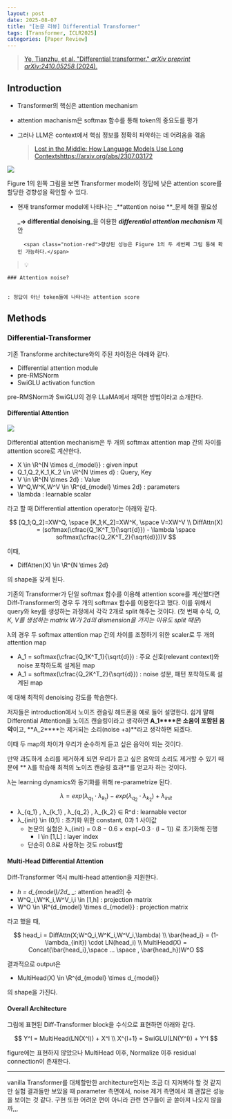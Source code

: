 ```yaml
---
layout: post
date: 2025-08-07
title: "[논문 리뷰] Differential Transformer"
tags: [Transformer, ICLR2025]
categories: [Paper Review]
---
```


> [Ye, Tianzhu, et al. "Differential transformer." ](https://arxiv.org/abs/2410.05258)[_arXiv preprint arXiv:2410.05258_](https://arxiv.org/abs/2410.05258)[ (2024).](https://arxiv.org/abs/2410.05258)



## Introduction

- Transformer의 핵심은 attention mechanism
- attention machanism은 softmax 함수를 통해 token의 중요도를 평가
- 그러나 LLM은 context에서 핵심 정보를 정확히 파악하는 데 어려움을 겪음

	> [Lost in the Middle: How Language Models Use Long Contextshttps://arxiv.org/abs/2307.03172](https://arxiv.org/abs/2307.03172)


![](https://prod-files-secure.s3.us-west-2.amazonaws.com/542b861c-36a8-4051-84e5-8804b6728dba/9083ea56-691a-4752-ae26-47f403431ac8/image.png?X-Amz-Algorithm=AWS4-HMAC-SHA256&X-Amz-Content-Sha256=UNSIGNED-PAYLOAD&X-Amz-Credential=ASIAZI2LB466XG55LNIW%2F20250829%2Fus-west-2%2Fs3%2Faws4_request&X-Amz-Date=20250829T140059Z&X-Amz-Expires=3600&X-Amz-Security-Token=IQoJb3JpZ2luX2VjEGUaCXVzLXdlc3QtMiJIMEYCIQCFl1arBTKyLXaeW8ztTd%2Ff8uj%2BqXys5Mt0Qvyj%2BMRPtgIhAJHle5ApakJssOrUS7PEZZDCnQfK8qbldokOCsasjSCxKogECL7%2F%2F%2F%2F%2F%2F%2F%2F%2F%2FwEQABoMNjM3NDIzMTgzODA1IgxDCVxZacHhwXGMShsq3AOSaj0XqVl7FlJ6ULQ36N%2FyYW0k5mtIS%2B3ktKIDlYHY2c8jZ8nXpYL0apo24Hz4buBQgR5hqoOErihWCGZSaxqaUVZ9%2FS%2FoD8%2BJzDV0SNlBJ77dUhaWFZDZks86tK1l9VjX73gTfE3QyQKDUdkIOFoitGUO4F5%2Faq2C%2FGDrdzgbenGJ5g6TPOY1tw2R2Bum2KtG4w0HtdSsOOiZE%2B6JfLNtEK85lmQZV%2BC%2B7vNaU8tr%2FhYY52rPW4iPQnqTHiU%2FKTVy1XbZAtVXk7NoScP0qQxANkC9TxByolGHWqSiyyBcLDk0llJg%2BsgQ0bkJG82MkLcZExF5umvC2A5EYufjudbkev14PIty%2Ff3dMEQQU0gPPGoAzNtyFImAGpUe2YdUusq0clYCPGwRZuslU0k%2B4YDUPiCKgELLmqqcyB%2BCFmAbsXAHVycGy5kvHa%2Bd5crpiM3xIRazOoE7sFLBwwNtRo6brNPFXE243TuUYqN7BwTzOX%2BwhCBigOUZoJ2UiiVkKcam3jFR0yqEQaofQXSSGVPphWf8pFSMCwvyaqWI5f9fAyN2%2F1YgJY9ax3pN364UOBri9FefUtWRyO9gwGklsfgJp04Af4Eg7qwUgzBvmRAghX3NSpwHywfnPeH6ITD40MbFBjqkAZUyfSee9%2BGFNRIEM41EEznIFgrMEEYsvWyuxqpfBWdcu9tN9GQLLeamBTD6TUt1FDyK2OIx1Yq4lrazJT%2FjsAMcWTYbeS5ugR8kIKeY0VfqeZu3lmMyfQuLz%2FiK6yZ6MKtBQ9lXWBfAfvn0i118suhDnouj%2B457%2Ba4JtZHkD9GeW%2BN7YRTTJJdUQ2d0DEt%2Fo%2BZhcYHAFqwJZP2ciOZ9rd7rxG19&X-Amz-Signature=bf39e81b2a8aee580532393aa8e4024e15ca5e67b428e5c08f35ebfb243f9d26&X-Amz-SignedHeaders=host&x-amz-checksum-mode=ENABLED&x-id=GetObject)


Figure 1의 왼쪽 그림을 보면 Transformer model이 정답에 낮은 attention score를 할당한 경향성을 확인할 수 있다.

- 현재 transformer model에 나타나는 _**attention noise **_문제 해결 필요성

	_**→ differential denoising**_을 이용한 _**differential attention mechanism**_ 제안


		<span class="notion-red">향상된 성능은 Figure 1의 두 세번째 그림 통해 확인 가능하다.</span>


> 💡 


	### Attention noise?


	: 정답이 아닌 token들에 나타나는 attention score



## Methods



### Differential-Transformer


기존 Transforme architecture와의 주된 차이점은 아래와 같다.

- Differential attention module
- pre-RMSNorm
- SwiGLU activation function

pre-RMSNorm과 SwiGLU의 경우 LLaMA에서 채택한 방법이라고 소개한다.



#### Differential Attention


![](https://prod-files-secure.s3.us-west-2.amazonaws.com/542b861c-36a8-4051-84e5-8804b6728dba/116d70b2-1963-4810-9167-f4c7d8a06e8f/image.png?X-Amz-Algorithm=AWS4-HMAC-SHA256&X-Amz-Content-Sha256=UNSIGNED-PAYLOAD&X-Amz-Credential=ASIAZI2LB466XG55LNIW%2F20250829%2Fus-west-2%2Fs3%2Faws4_request&X-Amz-Date=20250829T140059Z&X-Amz-Expires=3600&X-Amz-Security-Token=IQoJb3JpZ2luX2VjEGUaCXVzLXdlc3QtMiJIMEYCIQCFl1arBTKyLXaeW8ztTd%2Ff8uj%2BqXys5Mt0Qvyj%2BMRPtgIhAJHle5ApakJssOrUS7PEZZDCnQfK8qbldokOCsasjSCxKogECL7%2F%2F%2F%2F%2F%2F%2F%2F%2F%2FwEQABoMNjM3NDIzMTgzODA1IgxDCVxZacHhwXGMShsq3AOSaj0XqVl7FlJ6ULQ36N%2FyYW0k5mtIS%2B3ktKIDlYHY2c8jZ8nXpYL0apo24Hz4buBQgR5hqoOErihWCGZSaxqaUVZ9%2FS%2FoD8%2BJzDV0SNlBJ77dUhaWFZDZks86tK1l9VjX73gTfE3QyQKDUdkIOFoitGUO4F5%2Faq2C%2FGDrdzgbenGJ5g6TPOY1tw2R2Bum2KtG4w0HtdSsOOiZE%2B6JfLNtEK85lmQZV%2BC%2B7vNaU8tr%2FhYY52rPW4iPQnqTHiU%2FKTVy1XbZAtVXk7NoScP0qQxANkC9TxByolGHWqSiyyBcLDk0llJg%2BsgQ0bkJG82MkLcZExF5umvC2A5EYufjudbkev14PIty%2Ff3dMEQQU0gPPGoAzNtyFImAGpUe2YdUusq0clYCPGwRZuslU0k%2B4YDUPiCKgELLmqqcyB%2BCFmAbsXAHVycGy5kvHa%2Bd5crpiM3xIRazOoE7sFLBwwNtRo6brNPFXE243TuUYqN7BwTzOX%2BwhCBigOUZoJ2UiiVkKcam3jFR0yqEQaofQXSSGVPphWf8pFSMCwvyaqWI5f9fAyN2%2F1YgJY9ax3pN364UOBri9FefUtWRyO9gwGklsfgJp04Af4Eg7qwUgzBvmRAghX3NSpwHywfnPeH6ITD40MbFBjqkAZUyfSee9%2BGFNRIEM41EEznIFgrMEEYsvWyuxqpfBWdcu9tN9GQLLeamBTD6TUt1FDyK2OIx1Yq4lrazJT%2FjsAMcWTYbeS5ugR8kIKeY0VfqeZu3lmMyfQuLz%2FiK6yZ6MKtBQ9lXWBfAfvn0i118suhDnouj%2B457%2Ba4JtZHkD9GeW%2BN7YRTTJJdUQ2d0DEt%2Fo%2BZhcYHAFqwJZP2ciOZ9rd7rxG19&X-Amz-Signature=a1ee9dacf78fcf90077a819f2f36acb0432a989a22d7f335e77ad909d4329a45&X-Amz-SignedHeaders=host&x-amz-checksum-mode=ENABLED&x-id=GetObject)


Differential attention mechanism은 두 개의 softmax attention map 간의 차이를 attention score로 계산한다.

- X \in \R^{N \times d\_{model}} : given input
- Q\_1,Q\_2,K\_1,K\_2 \in \R^{N \times d} : Query, Key
- V \in \R^{N \times 2d} : Value
- W^Q,W^K,W^V \in \R^{d\_{model} \times 2d} : parameters
- \lambda : learnable scalar

라고 할 때 Differential attention operator는 아래와 같다.


$$
[Q_1;Q_2]=XW^Q, \space [K_1;K_2]=XW^K, \space V=XW^V \\
DiffAttn(X) = (softmax(\cfrac{Q_1K^T_1}{\sqrt{d}}) - \lambda \space softmax(\cfrac{Q_2K^T_2}{\sqrt{d}}))V
$$


이때,

- DiffAtten(X) \in \R^{N \times 2d}

의 shape을 갖게 된다.


기존의 Transformer가 단일 softmax 함수를 이용해 attention score를 계산했다면 Diff-Transformer의 경우 두 개의 softmax 함수를 이용한다고 했다. 이를 위해서 query와 key를 생성하는 과정에서 각각 2개로 split 해주는 것이다. <span class="notion-red">(첫 번째 수식, </span><span class="notion-red">_Q, K, V를 생성하는 matrix W가 2d의 dismension을 가지는 이유도 split 때문_</span><span class="notion-red">)</span>


 λ의 경우 두 softmax attention map 간의 차이를 조정하기 위한 scaler로 두 개의 attention map

- A\_1 = softmax(\cfrac{Q\_1K^T\_1}{\sqrt{d}}) : 주요 신호(relevant context)와 noise 포착하도록 설계된 map
- A\_1 = softmax(\cfrac{Q\_2K^T\_2}{\sqrt{d}}) : noise 성분, 패턴 포착하도록 설계된 map 

에 대해 최적의 denoising 강도를 학습한다.


저자들은 introduction에서 노이즈 캔슬링 헤드폰을 예로 들어 설명한다. 쉽게 말해 Differential Attention을 노이즈 캔슬링이라고 생각하면 **A\_1****은 소음이 포함된 음악**이고, **A\_2****는 제거되는 소리(noise +a)**라고 생각하면 되겠다. 


이때 두 map의 차이가 우리가 순수하게 듣고 싶은 음악이 되는 것이다. 


만약 과도하게 소리를 제거하게 되면 우리가 듣고 싶은 음악의 소리도 제거할 수 있기 때문에 ** λ를 학습해 최적의 노이즈 캔슬링 효과**를 얻고자 하는 것이다.


λ는 learning dynamics와 동기화를 위해 re-parametrize 된다.


$$
\lambda = exp(\lambda_{q_1} \cdot \lambda_{k_1}) - exp(\lambda_{q_2} \cdot \lambda_{k_2}) + \lambda_{init}
$$

- λ\_{q\_1} , λ\_{k\_1} , λ\_{q\_2} , λ\_{k\_2} ∈ R^d : learnable vector
- λ\_{init} \in (0,1) : 초기화 위한 constant, 0과 1 사이값
	- 논문의 실험은 λ\_{init} = 0.8 − 0.6 × exp(−0.3 · (l − 1)) 로 초기화해 진행
		- l \in [1,L] : layer index
	- 단순히 0.8로 사용하는 것도 robust함


#### **Multi-Head Differential Attention**


Diff-Transformer 역시 multi-head attention을 지원한다.

- _h = d\_{model}/2d__ _: attention head의 수
- W^Q\_i,W^K\_i,W^V\_i,i \in [1,h] : projection matrix
- W^O \in \R^{d\_{model} \times d\_{model}} : projection matrix

라고 했을 때,


$$
head_i = DiffAttn(X;W^Q_i,W^K_i,W^V_i,\lambda) \\
\bar{head_i} = (1-\lambda_{init}) \cdot LN(head_i) \\
MultiHead(X) = Concat(\bar{head_i},\space ... \space , \bar{head_h})W^O
$$


결과적으로 output은

- MultiHead(X) \in \R^{d\_{model} \times d\_{model}}

의 shape을 가진다.



#### Overall Architecture


그림에 표현된 Diff-Transformer block을 수식으로 표현하면 아래와 같다.


$$
Y^l = MultiHead(LN(X^l)) + X^l \\
X^{l+1} = SwiGLU(LN(Y^l)) + Y^l
$$


figure에는 표현하지 않았으나 MultiHead 이후, Normalize 이후 residual connection이 존재한다.


---


vanilla Transformer를 대체할만한 architecture인지는 조금 더 지켜봐야 할 것 같지만 실험 결과들만 보았을 때 parameter 측면에서, noise 제거 측면에서 꽤 괜찮은 성능을 보이는 것 같다. 구현 또한 어려운 편이 아니라 관련 연구들이 곧 쏟아져 나오지 않을까,,,

